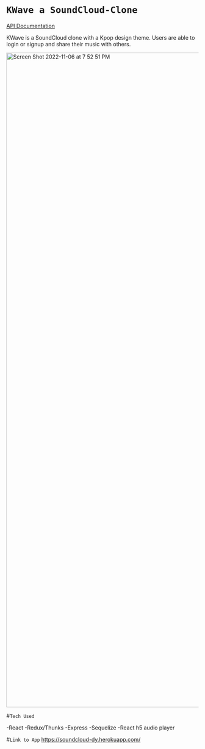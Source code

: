 # `KWave a SoundCloud-Clone`

[API Documentation](https://github.com/kympanic/SoundCloud-Clone/wiki/API-Documentation)

KWave is a SoundCloud clone with a Kpop design theme. Users are able to login or signup and share their music with others.

<img width="1717" alt="Screen Shot 2022-11-06 at 7 52 51 PM" src="https://user-images.githubusercontent.com/98551224/200223112-233a58b4-b3a9-4734-8c5a-313cec2873c6.png">


#`Tech Used`

-React
-Redux/Thunks
-Express
-Sequelize
-React h5 audio player

#`Link to App`
https://soundcloud-dy.herokuapp.com/


